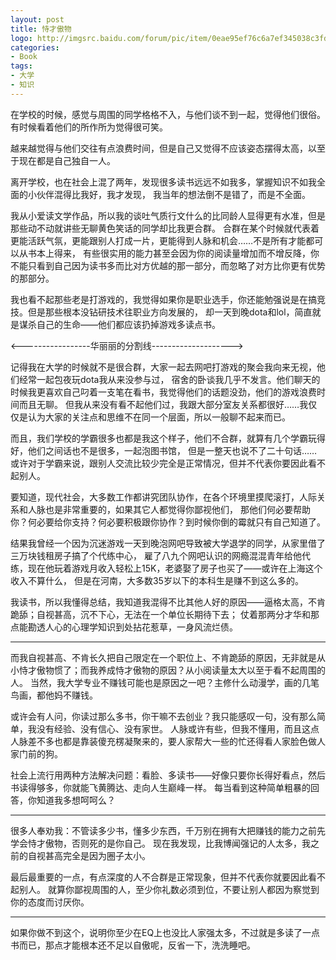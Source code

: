 ```yaml
---
layout: post
title: 恃才傲物
logo: http://imgsrc.baidu.com/forum/pic/item/0eae95ef76c6a7ef345038c3fdfaaf51f2de6625.jpg
categories:
- Book
tags:
- 大学
- 知识
---
```


> 
在学校的时候，感觉与周围的同学格格不入，与他们谈不到一起，觉得他们很俗。有时候看着他们的所作所为觉得很可笑。

越来越觉得与他们交往有点浪费时间，但是自己又觉得不应该姿态摆得太高，以至于现在都是自己独自一人。

离开学校，也在社会上混了两年，发现很多读书远远不如我多，掌握知识不如我全面的小伙伴混得比我好，我才发现，
我当年的想法倒不是错了，而是不全面。

我从小爱读文学作品，所以我的谈吐气质行文什么的比同龄人显得更有水准，但是那些动不动就讲些无聊黄色笑话的同学却比我更合群。
合群在某个时候就代表着更能活跃气氛，更能跟别人打成一片，更能得到人脉和机会……不是所有才能都可以从书本上得来，
有些很实用的能力甚至会因为你的阅读量增加而不增反降，你不能只看到自己因为读书多而比对方优越的那一部分，而忽略了对方比你更有优势的那部分。

我也看不起那些老是打游戏的，我觉得如果你是职业选手，你还能勉强说是在搞竞技。但是那些根本没钻研技术往职业方向发展的，
却一天到晚dota和lol，简直就是谋杀自己的生命——他们都应该扔掉游戏多读点书。

<-----------------华丽丽的分割线-------------------->  

记得我在大学的时候就不是很合群，大家一起去网吧打游戏的聚会我向来无视，他们经常一起包夜玩dota我从来没参与过，
宿舍的卧谈我几乎不发言。他们聊天的时候我更喜欢自己叼着一支笔在看书，我觉得他们的话题没劲，他们的游戏浪费时间而且无聊。
但我从来没有看不起他们过，我跟大部分室友关系都很好……我仅仅是认为大家的关注点和思维不在同一个层面，所以一般聊不起来而已。

而且，我们学校的学霸很多也都是我这个样子，他们不合群，就算有几个学霸玩得好，他们之间话也不是很多，一起泡图书馆，
但是一整天也说不了二十句话……或许对于学霸来说，跟别人交流比较少完全是正常情况，但并不代表你要因此看不起别人。

要知道，现代社会，大多数工作都讲究团队协作，在各个环境里摸爬滚打，人际关系和人脉也是非常重要的，如果其它人都觉得你鄙视他们，
那他们何必要帮助你？何必要给你支持？何必要积极跟你协作？到时候你倒的霉就只有自己知道了。

结果我曾经一个因为沉迷游戏一天到晚泡网吧导致被大学退学的同学，从家里借了三万块钱租房子搞了个代练中心，
雇了八九个网吧认识的网瘾混混青年给他代练，现在他玩着游戏月收入轻松上15K，老婆娶了房子也买了——或许在上海这个收入不算什么，
但是在河南，大多数35岁以下的本科生是赚不到这么多的。

> 
我读书，所以我懂得总结，我知道我混得不比其他人好的原因——逼格太高，不肯跪舔；自视甚高，沉不下心，无法在一个单位长期待下去；
仗着那两分才华和那点能勘透人心的心理学知识到处拈花惹草，一身风流烂债。

---

而我自视甚高、不肯长久把自己限定在一个职位上、不肯跪舔的原因，无非就是从小恃才傲物惯了；而我养成恃才傲物的原因？从小阅读量太大以至于看不起周围的人。
当然，我大学专业不赚钱可能也是原因之一吧？主修什么动漫学，画的几笔鸟画，都他妈不赚钱。

或许会有人问，你读过那么多书，你干嘛不去创业？我只能感叹一句，没有那么简单，我没有经验、没有信心、没有家世。
人脉或许有些，但我不懂用，而且这点人脉差不多也都是靠装傻充楞凝聚来的，要人家帮大一些的忙还得看人家脸色做人家门前的狗。

> 
社会上流行用两种方法解决问题：看脸、多读书——好像只要你长得好看点，然后书读得够多，你就能飞黄腾达、走向人生巅峰一样。
每当看到这种简单粗暴的回答，你知道我多想呵呵么？

---

很多人奉劝我：不管读多少书，懂多少东西，千万别在拥有大把赚钱的能力之前先学会恃才傲物，否则死的是你自己。
现在我发现，比我博闻强记的人太多，我之前的自视甚高完全是因为圈子太小。

> 
最后最重要的一点，有点深度的人不合群是正常现象，但并不代表你就要因此看不起别人。
就算你鄙视周围的人，至少你礼数必须到位，不要让别人都因为察觉到你的态度而讨厌你。

---

如果你做不到这个，说明你至少在EQ上也没比人家强太多，不过就是多读了一点书而已，那点才能根本还不足以自傲呢，反省一下，洗洗睡吧。

